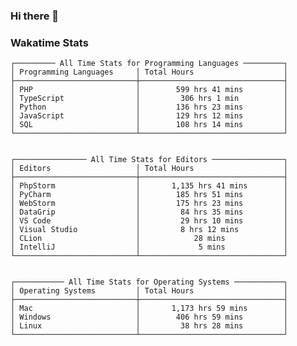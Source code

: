 ### Hi there 👋

<!--
**claserre9/claserre9** is a ✨ _special_ ✨ repository because its `README.md` (this file) appears on your GitHub profile.

Here are some ideas to get you started:

- 🔭 I’m currently working on ...
- 🌱 I’m currently learning ...
- 👯 I’m looking to collaborate on ...
- 🤔 I’m looking for help with ...
- 💬 Ask me about ...
- 📫 How to reach me: ...
- 😄 Pronouns: ...
- ⚡ Fun fact: ...
-->

[//]: # (wakatime-stats)


### Wakatime Stats
```
┌───────── All Time Stats for Programming Languages ─────────┐
│ Programming Languages     │ Total Hours                    │
├───────────────────────────┼────────────────────────────────┤
│ PHP                       │        599 hrs 41 mins         │
│ TypeScript                │         306 hrs 1 min          │
│ Python                    │        136 hrs 23 mins         │
│ JavaScript                │        129 hrs 12 mins         │
│ SQL                       │        108 hrs 14 mins         │
└───────────────────────────┴────────────────────────────────┘


┌──────────────── All Time Stats for Editors ────────────────┐
│ Editors                   │ Total Hours                    │
├───────────────────────────┼────────────────────────────────┤
│ PhpStorm                  │       1,135 hrs 41 mins        │
│ PyCharm                   │        185 hrs 51 mins         │
│ WebStorm                  │        175 hrs 23 mins         │
│ DataGrip                  │         84 hrs 35 mins         │
│ VS Code                   │         29 hrs 10 mins         │
│ Visual Studio             │         8 hrs 12 mins          │
│ CLion                     │            28 mins             │
│ IntelliJ                  │             5 mins             │
└───────────────────────────┴────────────────────────────────┘


┌─────────── All Time Stats for Operating Systems ───────────┐
│ Operating Systems         │ Total Hours                    │
├───────────────────────────┼────────────────────────────────┤
│ Mac                       │       1,173 hrs 59 mins        │
│ Windows                   │        406 hrs 59 mins         │
│ Linux                     │         38 hrs 28 mins         │
└───────────────────────────┴────────────────────────────────┘
```

[//]: # (end-wakatime-stats)





































































